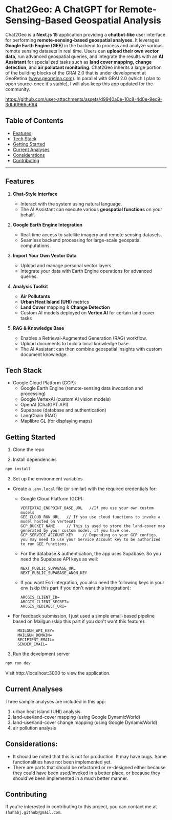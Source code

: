# Chat2Geo: A ChatGPT for Remote-Sensing-Based Geospatial Analysis

Chat2Geo is a **Next.js 15** application providing a **chatbot-like** user interface for performing **remote-sensing-based geospatial analyses**. It leverages **Google Earth Engine (GEE)** in the backend to process and analyze various remote sensing datasets in real time. Users can **upload their own vector data**, run advanced geospatial queries, and integrate the results with an **AI Assistant** for specialized tasks such as **land cover mapping**, **change detection**, and **air pollutant monitoring**. Chat2Geo inherits a large portion of the building blocks of the GRAI 2.0 that is under development at GeoRetina (www.georetina.com). In parallel with GRAI 2.0 (which I plan to open source-once it's stable), I will also keep this app updated for the community.


https://github.com/user-attachments/assets/d9940a0e-10c8-4d0e-9ec9-3dfd0966c664


## Table of Contents

- [Features](#features)
- [Tech Stack](#tech-stack)
- [Getting Started](#getting-started)
- [Current Analyses](#current-analyses)
- [Considerations](#considerations)
- [Contributing](#contributing)

---

## Features

1. **Chat-Style Interface**

   - Interact with the system using natural language.
   - The AI Assistant can execute various **geospatial functions** on your behalf.

2. **Google Earth Engine Integration**

   - Real-time access to satellite imagery and remote sensing datasets.
   - Seamless backend processing for large-scale geospatial computations.

3. **Import Your Own Vector Data**

   - Upload and manage personal vector layers.
   - Integrate your data with Earth Engine operations for advanced queries.

4. **Analysis Toolkit**

   - **Air Pollutants**
   - **Urban Heat Island (UHI)** metrics
   - **Land Cover** mapping & **Change Detection**
   - Custom AI models deployed on **Vertex AI** for certain land cover tasks

5. **RAG & Knowledge Base**
   - Enables a Retrieval-Augmented Generation (RAG) workflow.
   - Upload documents to build a local knowledge base.
   - The AI Assistant can then combine geospatial insights with custom document knowledge.


## Tech Stack
- Google Cloud Platform (GCP):
    - Google Earth Engine (remote-sensing data invocation and processing)
    - Google VertexAI (custom AI vision models)
    - OpenAI (ChatGPT API)
    - Supabase (database and authentication)
    - LangChain (RAG)
    - Maplibre GL (for displaying maps)

## Getting Started

1. Clone the repo

2. Install dependencies

```bash
npm install
```

3. Set up the environment variables

- Create a `.env.local` file (or similar) with the required credentials for:

  - Google Cloud Platform (GCP):
    ```
    VERTEXTAI_ENDPOINT_BASE_URL   //If you use your own custom models
    GEE_CLOUD_RUN_URL   // If you use cloud functions to invoke a model hosted on VertexAI
    GCP_BUCKET_NAME     // This is used to store the land-cover map generated by your custom model, if you have one.
    GCP_SERVICE_ACCOUNT_KEY    // Depending on your GCP configs, you may need to use your Service Account key to be authorized to run GEE functions.
    ```
  - For the database & authentication, the app uses Supabase. So you need the Supabase API keys as well:

        NEXT_PUBLIC_SUPABASE_URL
        NEXT_PUBLIC_SUPABASE_ANON_KEY

  - If you want Esri integration, you also need the following keys in your env (skip this part if you don't want this integration):

        ARCGIS_CLIENT_ID=
        ARCGIS_CLIENT_SECRET=
        ARCGIS_REDIRECT_URI=

- For feedback submission, I just used a simple email-based pipeline based on Mailgun (skip this part if you don't want this feature):

        MAILGUN_API_KEY=
        MAILGUN_DOMAIN=
        RECIPIENT_EMAIL=
        SENDER_EMAIL=

3. Run the develpment server

```bash
npm run dev
```

Visit http://localhost:3000 to view the application.



## Current Analyses

Three sample analyses are included in this app: 
   1. urban heat island (UHI) analysis
   2. land-use/land-cover mapping (using Google DynamicWorld)
   3. land-use/land-cover change mapping (using Google DynamicWorld)
   4. air pollution analysis


## Considerations:

- It should be noted that this is not for production. It may have bugs. Some functionalities have not been implemented yet.
- There are parts that should be refactored or re-designed either because they could have been used/invoked in a better place, or because they should've been implemented in a much better manner.


## Contributing

If you're interested in contributing to this project, you can contact me at `shahabj.github@gmail.com`.

